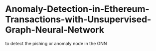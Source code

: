# Anomaly-Detection-in-Ethereum-Transactions-with-Unsupervised-Graph-Neural-Network
to detect the pishing or anomaly node in the GNN
